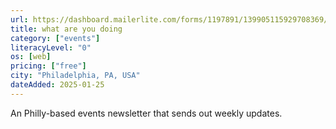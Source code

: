```yaml
---
url: https://dashboard.mailerlite.com/forms/1197891/139905115929708369/share
title: what are you doing
category: ["events"]
literacyLevel: "0"
os: [web]
pricing: ["free"]
city: "Philadelphia, PA, USA"
dateAdded: 2025-01-25
---
```


An Philly-based events newsletter that sends out weekly updates.

